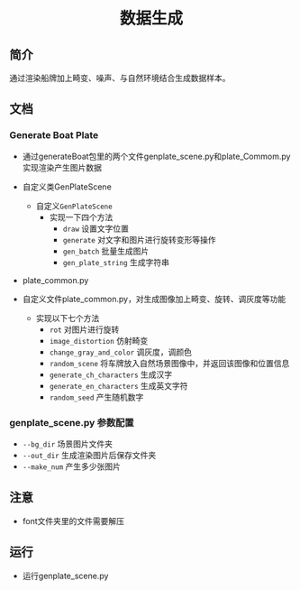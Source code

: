 <h1><p align="center">数据生成</p></h1>

## 简介

通过渲染船牌加上畸变、噪声、与自然环境结合生成数据样本。

## 文档

### Generate Boat Plate

- 通过generateBoat包里的两个文件genplate_scene.py和plate_Commom.py实现渲染产生图片数据
- 自定义类GenPlateScene
    - 自定义`GenPlateScene`
        - 实现一下四个方法
            - `draw` 设置文字位置
            - `generate` 对文字和图片进行旋转变形等操作
            - `gen_batch` 批量生成图片
            - `gen_plate_string` 生成字符串

- plate_common.py
- 自定义文件plate_common.py，对生成图像加上畸变、旋转、调灰度等功能
    - 实现以下七个方法
        - `rot` 对图片进行旋转
        - `image_distortion` 仿射畸变
        - `change_gray_and_color` 调灰度，调颜色
        - `random_scene` 将车牌放入自然场景图像中，并返回该图像和位置信息
        - `generate_ch_characters` 生成汉字
        - `generate_en_characters` 生成英文字符
        - `random_seed` 产生随机数字

### genplate_scene.py 参数配置

- `--bg_dir` 场景图片文件夹
- `--out_dir` 生成渲染图片后保存文件夹
- `--make_num` 产生多少张图片

## 注意
- font文件夹里的文件需要解压

## 运行

- 运行genplate_scene.py
